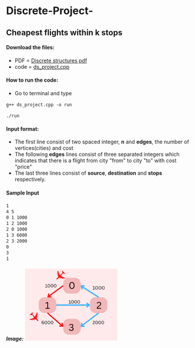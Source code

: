 # Discrete-Project-
## Cheapest flights within k stops
#### Download the files:
 - PDF = [Discrete structures pdf](https://github.com/SuyashGaurav/Discrete-Project-/blob/main/Discrete%20Structures%20Project%20(1).pdf)
 - code = [ds_project.cpp](https://github.com/SuyashGaurav/Discrete-Project-/blob/main/ds_project.cpp)
 
#### How to run the code:
- Go to terminal and type 
```
g++ ds_project.cpp -o run
```
```
./run
```
#### Input format:
 - The first line consist of two spaced integer, **n** and **edges**, the number of vertices(cities) and cost
 - The following **edges** lines consist of three separated integers which indicates that there is a flight from city "from" to city "to" with cost "price"
 - The last three lines consist of **source**, **destination** and **stops** respectively.
#### Sample Input
```
1
4 5
0 1 1000
1 2 1000
2 0 1000
1 3 6000
2 3 2000
0
3
1
```
##### Image: <img src = "https://github.com/SuyashGaurav/Discrete-Project-/blob/main/graph1.png" width = "50%">
